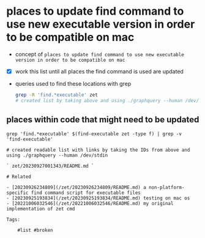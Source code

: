 # places to update find command to use new executable version in order to be compatible on mac

- concept of `places to update find command to use new executable version in order to be compatible on mac`
- [x] work this list until all places the find command is used are updated
- queries used to find these locations with grep
  ```bash
  grep -R 'find.*executable' zet
  # created list by taking above and using ./graphquery --human /dev/stdin
  ```

## places within code that might need to be updated

```
grep 'find.*executable' $(find-executable zet -type f) | grep -v 'find-executable'

# created readable list with links by taking the IDs from above and using ./graphquery --human /dev/stdin

` zet/20230927001343/README.md `

# Related

- [20230926234809](/zet/20230926234809/README.md) a non-platform-specific find command script for executable files
- [20230925193834](/zet/20230925193834/README.md) testing on mac os
- [20221006032546](/zet/20221006032546/README.md) my original implementation of zet cmd

Tags:

    #list #broken
